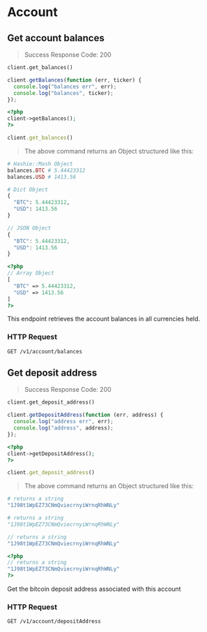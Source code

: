 # Account

## Get account balances

> Success Response Code: 200

```python
client.get_balances()
```

```javascript
client.getBalances(function (err, ticker) {
  console.log("balances err", err);
  console.log("balances", ticker);
});
```

```php
<?php
client->getBalances();
?>
```

```ruby
client.get_balances()
```

> The above command returns an Object structured like this:

```ruby
# Hashie::Mash Object
balances.BTC # 5.44423312
balances.USD # 1413.56
```

```python
# Dict Object
{
  "BTC": 5.44423312,
  "USD": 1413.56
}
```

```javascript
// JSON Object
{
  "BTC": 5.44423312,
  "USD": 1413.56
}
```

```php
<?php
// Array Object
[
  "BTC" => 5.44423312,
  "USD" => 1413.56
]
?>
```

This endpoint retrieves the account balances in all currencies held.

### HTTP Request

`GET /v1/account/balances`

## Get deposit address

> Success Response Code: 200

```python
client.get_deposit_address()
```

```javascript
client.getDepositAddress(function (err, address) {
  console.log("address err", err);
  console.log("address", address);
});
```

```php
<?php
client->getDepositAddress();
?>
```

```ruby
client.get_deposit_address()
```

> The above command returns an Object structured like this:

```ruby
# returns a string
"1J98t1WpEZ73CNmQviecrnyiWrnqRhWNLy"
```

```python
# returns a string
"1J98t1WpEZ73CNmQviecrnyiWrnqRhWNLy"
```

```javascript
// returns a string
"1J98t1WpEZ73CNmQviecrnyiWrnqRhWNLy"
```

```php
<?php
// returns a string
"1J98t1WpEZ73CNmQviecrnyiWrnqRhWNLy"
?>
```

Get the bitcoin deposit address associated with this account 

### HTTP Request

`GET /v1/account/depositAddress`


